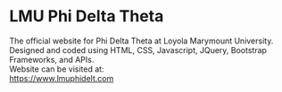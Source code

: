# LMU Phi Delta Theta
The official website for Phi Delta Theta at Loyola Marymount University. </br>
Designed and coded using HTML, CSS, Javascript, JQuery, Bootstrap Frameworks, and APIs.</br>
Website can be visited at: </br>
https://www.lmuphidelt.com
